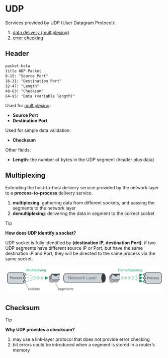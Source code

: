 # UDP

Services provided by UDP (User Datagram Protocol):

1. [data delivery (multiplexing)](#multiplexing)
2. [error checking](#error-checking)

## Header

```mermaid
packet-beta
title UDP Packet
0-15: "Source Port"
16-31: "Destination Port"
32-47: "Length"
48-63: "Checksum"
64-95: "Data (variable length)"
```

Used for [multiplexing](#multiplexing):

- **Source Port**
- **Destination Port**

Used for simple data validation:

- **Checksum**

Other fields:

- **Length**: the number of bytes in the UDP segment (header plus data)

## Multiplexing

Extending the host-to-host delivery service provided by the network layer to a **process-to-process** delivery service.

1. **multiplexing**: gathering data from different sockets, and passing the segments to the network layer
2. **demultiplexing**: delivering the data in segment to the correct socket

> [!TIP]
>
> **How does UDP identify a socket?**
>
> UDP socket is fully identified by **(destination IP, destination Port)**. if two UDP segments have different source IP or Port, but have the same destination IP and Port, they will be directed to the same process via the same socket.

![multiplexing](../imgs/network-udp-multiplexing.svg)

## Checksum

> [!TIP]
>
> **Why UDP provides a checksum?**
>
> 1. may use a link-layer protocol that does not provide error checking
> 2. bit errors could be introduced when a segment is stored in a router’s memory
